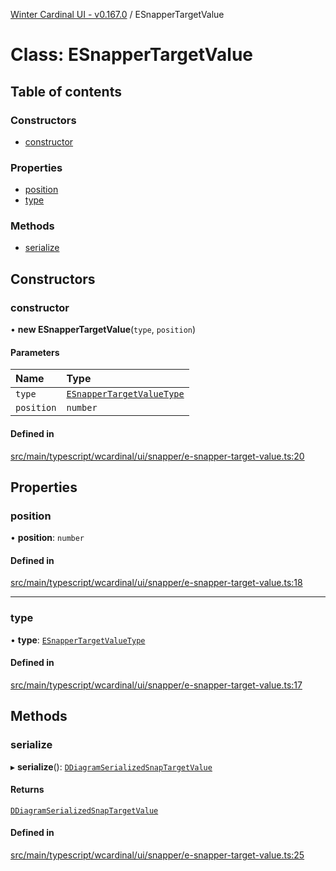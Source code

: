 [Winter Cardinal UI - v0.167.0](../index.md) / ESnapperTargetValue

# Class: ESnapperTargetValue

## Table of contents

### Constructors

- [constructor](ESnapperTargetValue.md#constructor)

### Properties

- [position](ESnapperTargetValue.md#position)
- [type](ESnapperTargetValue.md#type)

### Methods

- [serialize](ESnapperTargetValue.md#serialize)

## Constructors

### constructor

• **new ESnapperTargetValue**(`type`, `position`)

#### Parameters

| Name | Type |
| :------ | :------ |
| `type` | [`ESnapperTargetValueType`](../index.md#esnappertargetvaluetype) |
| `position` | `number` |

#### Defined in

[src/main/typescript/wcardinal/ui/snapper/e-snapper-target-value.ts:20](https://github.com/winter-cardinal/winter-cardinal-ui/blob/v0.167.0/src/main/typescript/wcardinal/ui/snapper/e-snapper-target-value.ts#L20)

## Properties

### position

• **position**: `number`

#### Defined in

[src/main/typescript/wcardinal/ui/snapper/e-snapper-target-value.ts:18](https://github.com/winter-cardinal/winter-cardinal-ui/blob/v0.167.0/src/main/typescript/wcardinal/ui/snapper/e-snapper-target-value.ts#L18)

___

### type

• **type**: [`ESnapperTargetValueType`](../index.md#esnappertargetvaluetype)

#### Defined in

[src/main/typescript/wcardinal/ui/snapper/e-snapper-target-value.ts:17](https://github.com/winter-cardinal/winter-cardinal-ui/blob/v0.167.0/src/main/typescript/wcardinal/ui/snapper/e-snapper-target-value.ts#L17)

## Methods

### serialize

▸ **serialize**(): [`DDiagramSerializedSnapTargetValue`](../interfaces/DDiagramSerializedSnapTargetValue.md)

#### Returns

[`DDiagramSerializedSnapTargetValue`](../interfaces/DDiagramSerializedSnapTargetValue.md)

#### Defined in

[src/main/typescript/wcardinal/ui/snapper/e-snapper-target-value.ts:25](https://github.com/winter-cardinal/winter-cardinal-ui/blob/v0.167.0/src/main/typescript/wcardinal/ui/snapper/e-snapper-target-value.ts#L25)
